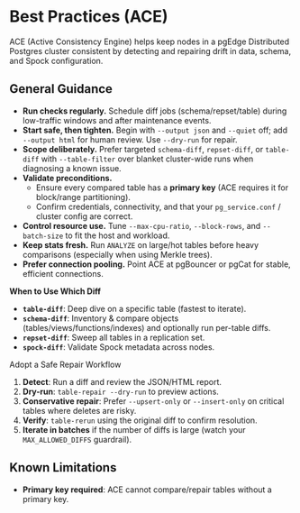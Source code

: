 # Best Practices (ACE)

ACE (Active Consistency Engine) helps keep nodes in a pgEdge Distributed Postgres cluster consistent by detecting and repairing drift in data, schema, and Spock configuration.

## General Guidance

- **Run checks regularly.** Schedule diff jobs (schema/repset/table) during low-traffic windows and after maintenance events.
- **Start safe, then tighten.** Begin with `--output json` and `--quiet` off; add `--output html` for human review. Use `--dry-run` for repair.
- **Scope deliberately.** Prefer targeted `schema-diff`, `repset-diff`, or `table-diff` with `--table-filter` over blanket cluster-wide runs when diagnosing a known issue.
- **Validate preconditions.**
  - Ensure every compared table has a **primary key** (ACE requires it for block/range partitioning).
  - Confirm credentials, connectivity, and that your `pg_service.conf` / cluster config are correct.
- **Control resource use.** Tune `--max-cpu-ratio`, `--block-rows`, and `--batch-size` to fit the host and workload.
- **Keep stats fresh.** Run `ANALYZE` on large/hot tables before heavy comparisons (especially when using Merkle trees).
- **Prefer connection pooling.** Point ACE at pgBouncer or pgCat for stable, efficient connections.

**When to Use Which Diff**

- **`table-diff`**: Deep dive on a specific table (fastest to iterate).
- **`schema-diff`**: Inventory & compare objects (tables/views/functions/indexes) and optionally run per-table diffs.
- **`repset-diff`**: Sweep all tables in a replication set.
- **`spock-diff`**: Validate Spock metadata across nodes.

Adopt a Safe Repair Workflow

1. **Detect**: Run a diff and review the JSON/HTML report.
2. **Dry-run**: `table-repair --dry-run` to preview actions.
3. **Conservative repair**: Prefer `--upsert-only` or `--insert-only` on critical tables where deletes are risky.
4. **Verify**: `table-rerun` using the original diff to confirm resolution.
5. **Iterate in batches** if the number of diffs is large (watch your `MAX_ALLOWED_DIFFS` guardrail).

## Known Limitations

- **Primary key required**: ACE cannot compare/repair tables without a primary key.
